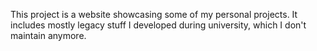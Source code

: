This project is a website showcasing some of my personal projects. It includes mostly legacy stuff I developed during university, which I don't maintain anymore.
